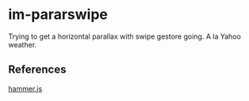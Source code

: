 # im-pararswipe

Trying to get a horizontal parallax with swipe gestore going.
A la Yahoo weather.

## References
[hammer.js](http://eightmedia.github.io/hammer.js/)